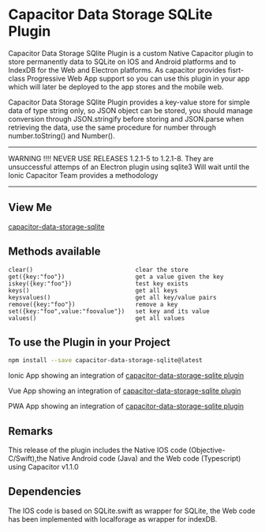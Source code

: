 # Capacitor Data Storage SQLite Plugin
Capacitor Data Storage SQlite  Plugin is a custom Native Capacitor plugin to store permanently data to SQLite on IOS and Android platforms and to IndexDB for the Web and Electron platforms.
As capacitor provides fisrt-class Progressive Web App support so you can use this plugin in your app which will later be deployed to the app stores and the mobile web.

Capacitor Data Storage SQlite Plugin provides a key-value store for simple data of type string only, so JSON object can be stored, you should manage conversion through JSON.stringify before storing and JSON.parse when retrieving the data, use the same procedure for number through number.toString() and Number().

*****************************************************************
WARNING !!!! NEVER USE RELEASES 1.2.1-5 to 1.2.1-8.
They are unsuccessful attemps of an Electron plugin using sqlite3
Will wait until the Ionic Capacitor Team provides a methodology
*****************************************************************

## View Me
[capacitor-data-storage-sqlite](https://ionicpwacapacitorstorage.firebaseapp.com)

## Methods available

    clear()                             clear the store
    get({key:"foo"})                    get a value given the key           
    iskey({key:"foo"})                  test key exists
    keys()                              get all keys
    keysvalues()                        get all key/value pairs
    remove({key:"foo"})                 remove a key
    set({key:"foo",value:"foovalue"})   set key and its value
    values()                            get all values

## To use the Plugin in your Project
```bash
npm install --save capacitor-data-storage-sqlite@latest
```

Ionic App showing an integration of [capacitor-data-storage-sqlite plugin](https://github.com/jepiqueau/ionic-capacitor-data-storage-sqlite)

Vue App showing an integration of [capacitor-data-storage-sqlite plugin](https://github.com/jepiqueau/vue-capacitor-data-storage-sqlite)

PWA App showing an integration of 
[capacitor-data-storage-sqlite plugin](https://github.com/jepiqueau/ionicpwacapacitorstorage.git)


## Remarks
This release of the plugin includes the Native IOS code (Objective-C/Swift),the Native Android code (Java) and the Web code (Typescript) using Capacitor v1.1.0

## Dependencies
The IOS code is based on SQLite.swift as wrapper for SQLite, the Web code has been implemented with localforage  as wrapper for indexDB.


